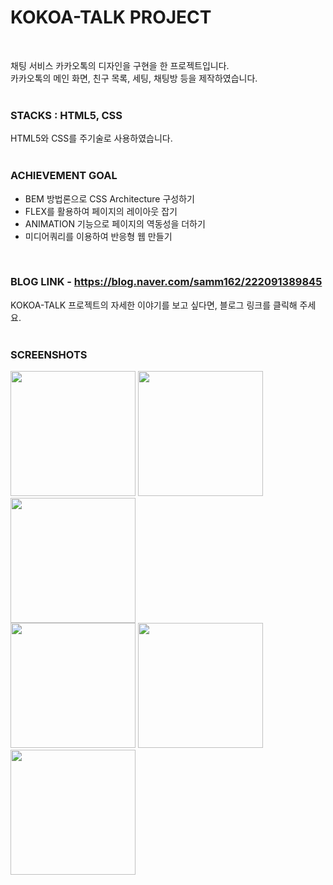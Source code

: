 # KOKOA-TALK PROJECT
<br>  
  
채팅 서비스 카카오톡의 디자인을 구현을 한 프로젝트입니다.  
카카오톡의 메인 화면, 친구 목록, 세팅, 채팅방 등을 제작하였습니다.
<br>
<br>
  
### STACKS : HTML5, CSS
  
HTML5와 CSS를 주기술로 사용하였습니다.
<br>
<br>  
  
### ACHIEVEMENT GOAL
  
- BEM 방법론으로 CSS Architecture 구성하기  
- FLEX를 활용하여 페이지의 레이아웃 잡기  
- ANIMATION 기능으로 페이지의 역동성을 더하기  
- 미디어쿼리를 이용하여 반응형 웹 만들기
<br>

### BLOG LINK - https://blog.naver.com/samm162/222091389845
  
KOKOA-TALK 프로젝트의 자세한 이야기를 보고 싶다면, 블로그 링크를 클릭해 주세요. 
<br>
<br>

### SCREENSHOTS
  
<div>
<img src="https://user-images.githubusercontent.com/67185299/100616450-7782ca00-335c-11eb-8afa-b5e7f558cedf.png" width="200"></img>
<img src="https://user-images.githubusercontent.com/67185299/100616259-2a065d00-335c-11eb-8d38-ffa451cc426a.png" width="200"></img>
<img src="https://user-images.githubusercontent.com/67185299/100616350-56ba7480-335c-11eb-950a-17404fa0678a.png" width="200"></img>
</div>
  
<div>
<img src="https://user-images.githubusercontent.com/67185299/100616373-5de18280-335c-11eb-9fd3-202d7f9acba8.png" width="200"></img>
<img src="https://user-images.githubusercontent.com/67185299/100616486-80739b80-335c-11eb-806d-70436c1c54cd.png" width="200"></img>
<img src="https://user-images.githubusercontent.com/67185299/100616469-7baee780-335c-11eb-88a4-ee58fc5a1da2.png" width="200"></img>
</div>


